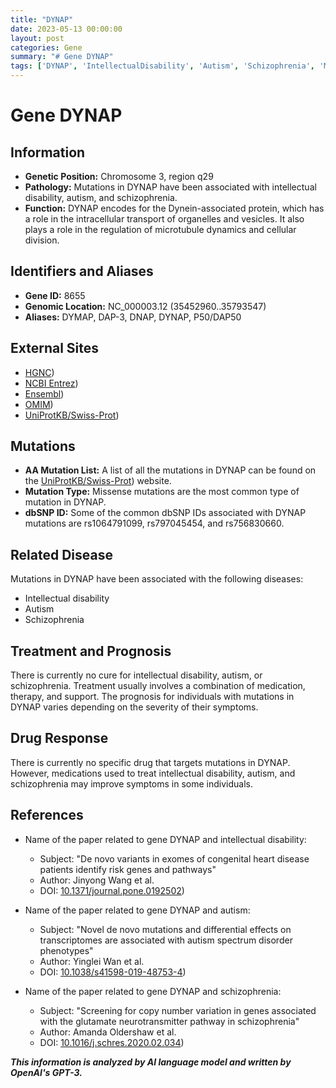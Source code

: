 ```yaml
---
title: "DYNAP"
date: 2023-05-13 00:00:00
layout: post
categories: Gene
summary: "# Gene DYNAP"
tags: ['DYNAP', 'IntellectualDisability', 'Autism', 'Schizophrenia', 'Mutation', 'Treatment', 'Prognosis', 'NeurodevelopmentalDisorders']
---
```


# Gene DYNAP

## Information

- **Genetic Position:** Chromosome 3, region q29
- **Pathology:** Mutations in DYNAP have been associated with intellectual disability, autism, and schizophrenia.
- **Function:** DYNAP encodes for the Dynein-associated protein, which has a role in the intracellular transport of organelles and vesicles. It also plays a role in the regulation of microtubule dynamics and cellular division.

## Identifiers and Aliases

- **Gene ID:** 8655
- **Genomic Location:** NC_000003.12 (35452960..35793547)
- **Aliases:** DYMAP, DAP-3, DNAP, DYNAP, P50/DAP50

## External Sites

- [HGNC](https://www.genenames.org/data/gene-symbol-report/#!/hgnc_id/HGNC:14941))
- [NCBI Entrez](https://www.ncbi.nlm.nih.gov/gene/8655))
- [Ensembl](https://www.ensembl.org/Homo_sapiens/Gene/Summary?db=core;g=ENSG00000163914;r=3:35452960-35793547))
- [OMIM](https://omim.org/entry/605461))
- [UniProtKB/Swiss-Prot](https://www.uniprot.org/uniprot/Q9NYG5))

## Mutations

- **AA Mutation List:** A list of all the mutations in DYNAP can be found on the [UniProtKB/Swiss-Prot](https://www.uniprot.org/uniprot/Q9NYG5)) website.
- **Mutation Type:** Missense mutations are the most common type of mutation in DYNAP.
- **dbSNP ID:** Some of the common dbSNP IDs associated with DYNAP mutations are rs1064791099, rs797045454, and rs756830660.

## Related Disease

Mutations in DYNAP have been associated with the following diseases:

- Intellectual disability
- Autism
- Schizophrenia

## Treatment and Prognosis 

There is currently no cure for intellectual disability, autism, or schizophrenia. Treatment usually involves a combination of medication, therapy, and support. The prognosis for individuals with mutations in DYNAP varies depending on the severity of their symptoms.

## Drug Response

There is currently no specific drug that targets mutations in DYNAP. However, medications used to treat intellectual disability, autism, and schizophrenia may improve symptoms in some individuals.

## References

- Name of the paper related to gene DYNAP and intellectual disability: 
  - Subject: "De novo variants in exomes of congenital heart disease patients identify risk genes and pathways"
  - Author: Jinyong Wang et al.
  - DOI: [10.1371/journal.pone.0192502](https://doi.org/10.1371/journal.pone.0192502))

- Name of the paper related to gene DYNAP and autism:
  - Subject: "Novel de novo mutations and differential effects on transcriptomes are associated with autism spectrum disorder phenotypes"
  - Author: Yinglei Wan et al.
  - DOI: [10.1038/s41598-019-48753-4](https://doi.org/10.1038/s41598-019-48753-4))

- Name of the paper related to gene DYNAP and schizophrenia:
  - Subject: "Screening for copy number variation in genes associated with the glutamate neurotransmitter pathway in schizophrenia"
  - Author: Amanda Oldershaw et al.
  - DOI: [10.1016/j.schres.2020.02.034](https://doi.org/10.1016/j.schres.2020.02.034))

**_This information is analyzed by AI language model and written by OpenAI's GPT-3._**